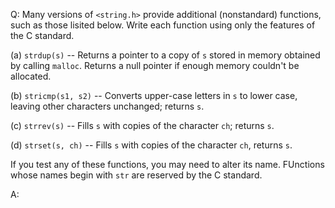 Q: Many versions of `<string.h>` provide additional (nonstandard) functions,
such as those lisited below. Write each function using only the features of the
C standard.

(a) `strdup(s)` -- Returns a pointer to a copy of `s` stored in memory obtained
by calling `malloc`. Returns a null pointer if enough memory couldn't be
allocated.

(b) `stricmp(s1, s2)` -- Converts upper-case letters in `s` to lower case,
leaving other characters unchanged; returns `s`.

(c) `strrev(s)` -- Fills `s` with copies of the character `ch`; returns `s`.

(d) `strset(s, ch)` -- Fills `s` with copies of the character `ch`, returns `s`.

If you test any of these functions, you may need to alter its name. FUnctions
whose names begin with `str` are reserved by the C standard.

A:
